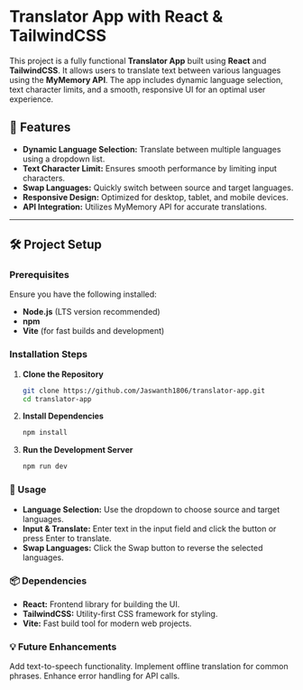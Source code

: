 # Translator App with React & TailwindCSS  

This project is a fully functional **Translator App** built using **React** and **TailwindCSS**. It allows users to translate text between various languages using the **MyMemory API**. The app includes dynamic language selection, text character limits, and a smooth, responsive UI for an optimal user experience.

## 🚀 Features  
- **Dynamic Language Selection:** Translate between multiple languages using a dropdown list.  
- **Text Character Limit:** Ensures smooth performance by limiting input characters.  
- **Swap Languages:** Quickly switch between source and target languages.  
- **Responsive Design:** Optimized for desktop, tablet, and mobile devices.  
- **API Integration:** Utilizes MyMemory API for accurate translations.

---

## 🛠️ Project Setup  

### Prerequisites  
Ensure you have the following installed:  
- **Node.js** (LTS version recommended)  
- **npm**  
- **Vite** (for fast builds and development)  

### Installation Steps  

1. **Clone the Repository**  
   ```bash  
   git clone https://github.com/Jaswanth1806/translator-app.git  
   cd translator-app
2. **Install Dependencies**  
   ```bash
   npm install
3. **Run the Development Server**  
   ```bash
   npm run dev

### 📝 Usage
- **Language Selection:** Use the dropdown to choose source and target languages.
- **Input & Translate:** Enter text in the input field and click the button or press Enter to translate.
- **Swap Languages:** Click the Swap button to reverse the selected languages.
### 📦 Dependencies
- **React:** Frontend library for building the UI.
- **TailwindCSS:** Utility-first CSS framework for styling.
- **Vite:** Fast build tool for modern web projects.
### 💡 Future Enhancements
Add text-to-speech functionality.
Implement offline translation for common phrases.
Enhance error handling for API calls.
